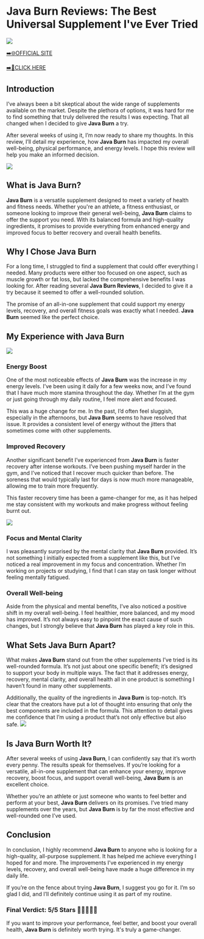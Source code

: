 # Java Burn Reviews: The Best Universal Supplement I've Ever Tried

[![](https://static.vecteezy.com/system/resources/thumbnails/019/896/014/small/buy-now-gradient-button-with-cart-symbol-buy-now-illustration-png.png)](https://edetoop.top/lander/sugarpreland-1/javabu.html) 

[➡️🌐OFFICIAL SITE](https://edetoop.top/lander/sugarpreland-1/javabu.html) 

[➡️🔗CLICK HERE](https://edetoop.top/lander/sugarpreland-1/javabu.html) 


## Introduction

I’ve always been a bit skeptical about the wide range of supplements available on the market. Despite the plethora of options, it was hard for me to find something that truly delivered the results I was expecting. That all changed when I decided to give **Java Burn** a try.

After several weeks of using it, I’m now ready to share my thoughts. In this review, I’ll detail my experience, how **Java Burn** has impacted my overall well-being, physical performance, and energy levels. I hope this review will help you make an informed decision. 

[![](https://wallpapers.com/images/hd/red-order-now-button-udg4jcj4arvn8b0n-2.png)](https://edetoop.top/lander/sugarpreland-1/javabu.html)  

## What is Java Burn?

**Java Burn** is a versatile supplement designed to meet a variety of health and fitness needs. Whether you're an athlete, a fitness enthusiast, or someone looking to improve their general well-being, **Java Burn** claims to offer the support you need. With its balanced formula and high-quality ingredients, it promises to provide everything from enhanced energy and improved focus to better recovery and overall health benefits.

## Why I Chose Java Burn

For a long time, I struggled to find a supplement that could offer everything I needed. Many products were either too focused on one aspect, such as muscle growth or fat loss, but lacked the comprehensive benefits I was looking for. After reading several **Java Burn Reviews**, I decided to give it a try because it seemed to offer a well-rounded solution.

The promise of an all-in-one supplement that could support my energy levels, recovery, and overall fitness goals was exactly what I needed. **Java Burn** seemed like the perfect choice.

## My Experience with Java Burn

[![](https://static.vecteezy.com/system/resources/thumbnails/019/896/014/small/buy-now-gradient-button-with-cart-symbol-buy-now-illustration-png.png)](https://edetoop.top/lander/sugarpreland-1/javabu.html)

### Energy Boost

One of the most noticeable effects of **Java Burn** was the increase in my energy levels. I’ve been using it daily for a few weeks now, and I’ve found that I have much more stamina throughout the day. Whether I’m at the gym or just going through my daily routine, I feel more alert and focused.

This was a huge change for me. In the past, I’d often feel sluggish, especially in the afternoons, but **Java Burn** seems to have resolved that issue. It provides a consistent level of energy without the jitters that sometimes come with other supplements.

### Improved Recovery

Another significant benefit I’ve experienced from **Java Burn** is faster recovery after intense workouts. I’ve been pushing myself harder in the gym, and I’ve noticed that I recover much quicker than before. The soreness that would typically last for days is now much more manageable, allowing me to train more frequently.

This faster recovery time has been a game-changer for me, as it has helped me stay consistent with my workouts and make progress without feeling burnt out.

[![](https://wallpapers.com/images/hd/red-order-now-button-udg4jcj4arvn8b0n-2.png)](https://edetoop.top/lander/sugarpreland-1/javabu.html)  

### Focus and Mental Clarity

I was pleasantly surprised by the mental clarity that **Java Burn** provided. It’s not something I initially expected from a supplement like this, but I’ve noticed a real improvement in my focus and concentration. Whether I’m working on projects or studying, I find that I can stay on task longer without feeling mentally fatigued.

### Overall Well-being

Aside from the physical and mental benefits, I’ve also noticed a positive shift in my overall well-being. I feel healthier, more balanced, and my mood has improved. It’s not always easy to pinpoint the exact cause of such changes, but I strongly believe that **Java Burn** has played a key role in this.

## What Sets Java Burn Apart?

What makes **Java Burn** stand out from the other supplements I’ve tried is its well-rounded formula. It’s not just about one specific benefit; it’s designed to support your body in multiple ways. The fact that it addresses energy, recovery, mental clarity, and overall health all in one product is something I haven’t found in many other supplements.

Additionally, the quality of the ingredients in **Java Burn** is top-notch. It’s clear that the creators have put a lot of thought into ensuring that only the best components are included in the formula. This attention to detail gives me confidence that I’m using a product that’s not only effective but also safe.
[![](https://static.vecteezy.com/system/resources/thumbnails/019/896/014/small/buy-now-gradient-button-with-cart-symbol-buy-now-illustration-png.png)](https://edetoop.top/lander/sugarpreland-1/javabu.html)
## Is Java Burn Worth It?

After several weeks of using **Java Burn**, I can confidently say that it’s worth every penny. The results speak for themselves. If you’re looking for a versatile, all-in-one supplement that can enhance your energy, improve recovery, boost focus, and support overall well-being, **Java Burn** is an excellent choice.

Whether you’re an athlete or just someone who wants to feel better and perform at your best, **Java Burn** delivers on its promises. I’ve tried many supplements over the years, but **Java Burn** is by far the most effective and well-rounded one I’ve used.

## Conclusion

In conclusion, I highly recommend **Java Burn** to anyone who is looking for a high-quality, all-purpose supplement. It has helped me achieve everything I hoped for and more. The improvements I’ve experienced in my energy levels, recovery, and overall well-being have made a huge difference in my daily life.

If you’re on the fence about trying **Java Burn**, I suggest you go for it. I’m so glad I did, and I’ll definitely continue using it as part of my routine.

### Final Verdict: 5/5 Stars 🌟🌟🌟🌟🌟

If you want to improve your performance, feel better, and boost your overall health, **Java Burn** is definitely worth trying. It's truly a game-changer.
